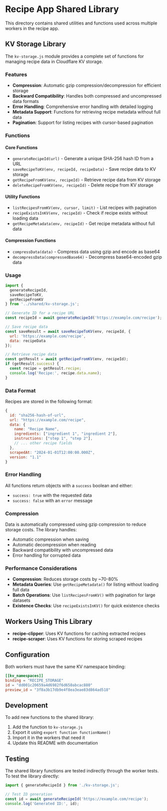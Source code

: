 # Recipe App Shared Library

This directory contains shared utilities and functions used across multiple workers in the recipe app.

## KV Storage Library

The `kv-storage.js` module provides a complete set of functions for managing recipe data in Cloudflare KV storage.

### Features

- **Compression**: Automatic gzip compression/decompression for efficient storage
- **Backward Compatibility**: Handles both compressed and uncompressed data formats
- **Error Handling**: Comprehensive error handling with detailed logging
- **Metadata Support**: Functions for retrieving recipe metadata without full data
- **Pagination**: Support for listing recipes with cursor-based pagination

### Functions

#### Core Functions

- `generateRecipeId(url)` - Generate a unique SHA-256 hash ID from a URL
- `saveRecipeToKV(env, recipeId, recipeData)` - Save recipe data to KV storage
- `getRecipeFromKV(env, recipeId)` - Retrieve recipe data from KV storage
- `deleteRecipeFromKV(env, recipeId)` - Delete recipe from KV storage

#### Utility Functions

- `listRecipesFromKV(env, cursor, limit)` - List recipes with pagination
- `recipeExistsInKV(env, recipeId)` - Check if recipe exists without loading data
- `getRecipeMetadata(env, recipeId)` - Get recipe metadata without full data

#### Compression Functions

- `compressData(data)` - Compress data using gzip and encode as base64
- `decompressData(compressedBase64)` - Decompress base64-encoded gzip data

### Usage

```javascript
import { 
  generateRecipeId, 
  saveRecipeToKV, 
  getRecipeFromKV 
} from '../shared/kv-storage.js';

// Generate ID for a recipe URL
const recipeId = await generateRecipeId('https://example.com/recipe');

// Save recipe data
const saveResult = await saveRecipeToKV(env, recipeId, {
  url: 'https://example.com/recipe',
  data: recipeData
});

// Retrieve recipe data
const getResult = await getRecipeFromKV(env, recipeId);
if (getResult.success) {
  const recipe = getResult.recipe;
  console.log('Recipe:', recipe.data.name);
}
```

### Data Format

Recipes are stored in the following format:

```javascript
{
  id: "sha256-hash-of-url",
  url: "https://example.com/recipe",
  data: {
    name: "Recipe Name",
    ingredients: ["ingredient 1", "ingredient 2"],
    instructions: ["step 1", "step 2"],
    // ... other recipe fields
  },
  scrapedAt: "2024-01-01T12:00:00.000Z",
  version: "1.1"
}
```

### Error Handling

All functions return objects with a `success` boolean and either:
- `success: true` with the requested data
- `success: false` with an `error` message

### Compression

Data is automatically compressed using gzip compression to reduce storage costs. The library handles:
- Automatic compression when saving
- Automatic decompression when reading
- Backward compatibility with uncompressed data
- Error handling for corrupted data

### Performance Considerations

- **Compression**: Reduces storage costs by ~70-80%
- **Metadata Queries**: Use `getRecipeMetadata()` for listing without loading full data
- **Batch Operations**: Use `listRecipesFromKV()` with pagination for large datasets
- **Existence Checks**: Use `recipeExistsInKV()` for quick existence checks

## Workers Using This Library

- **recipe-clipper**: Uses KV functions for caching extracted recipes
- **recipe-scraper**: Uses KV functions for storing scraped recipes

## Configuration

Both workers must have the same KV namespace binding:

```toml
[[kv_namespaces]]
binding = "RECIPE_STORAGE"
id = "dd001c20659a4d6982f6d650abcac880"
preview_id = "3f8a3b17db9e4f8ea3eae83d864ad518"
```

## Development

To add new functions to the shared library:

1. Add the function to `kv-storage.js`
2. Export it using `export function functionName()`
3. Import it in the workers that need it
4. Update this README with documentation

## Testing

The shared library functions are tested indirectly through the worker tests. To test the library directly:

```javascript
import { generateRecipeId } from './kv-storage.js';

// Test ID generation
const id = await generateRecipeId('https://example.com/recipe');
console.log('Generated ID:', id);
```
